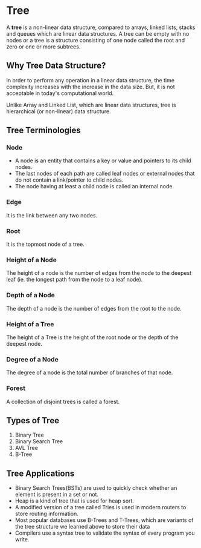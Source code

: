 # Tree

A **tree** is a non-linear data structure, compared to arrays, linked lists, stacks and queues which are linear data structures. A tree can be empty with no nodes or a tree is a structure consisting of one node called the root and zero or one or more subtrees.

## Why Tree Data Structure?
In order to perform any operation in a linear data structure, the time complexity increases with the increase in the data size. But, it is not acceptable in today's computational world.

Unlike Array and Linked List, which are linear data structures, tree is hierarchical (or non-linear) data structure.
## Tree Terminologies
### Node
- A node is an entity that contains a key or value and pointers to its child nodes.
- The last nodes of each path are called leaf nodes or external nodes that do not contain a link/pointer to child nodes.
- The node having at least a child node is called an internal node.

### Edge
It is the link between any two nodes.

### Root
It is the topmost node of a tree.

### Height of a Node
The height of a node is the number of edges from the node to the deepest leaf (ie. the longest path from the node to a leaf node).

### Depth of a Node
The depth of a node is the number of edges from the root to the node.

### Height of a Tree
The height of a Tree is the height of the root node or the depth of the deepest node.

### Degree of a Node
The degree of a node is the total number of branches of that node.

### Forest
A collection of disjoint trees is called a forest.

## Types of Tree
1. Binary Tree
2. Binary Search Tree
3. AVL Tree
4. B-Tree

## Tree Applications
* Binary Search Trees(BSTs) are used to quickly check whether an element is present in a set or not.
* Heap is a kind of tree that is used for heap sort.
* A modified version of a tree called Tries is used in modern routers to store routing information.
* Most popular databases use B-Trees and T-Trees, which are variants of the tree structure we learned above to store their data
* Compilers use a syntax tree to validate the syntax of every program you write.